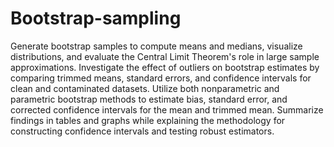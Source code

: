 # Bootstrap-sampling
Generate bootstrap samples to compute means and medians, visualize distributions, and evaluate the Central Limit Theorem's role in large sample approximations.
Investigate the effect of outliers on bootstrap estimates by comparing trimmed means, standard errors, and confidence intervals for clean and contaminated datasets.
Utilize both nonparametric and parametric bootstrap methods to estimate bias, standard error, and corrected confidence intervals for the mean and trimmed mean.
Summarize findings in tables and graphs while explaining the methodology for constructing confidence intervals and testing robust estimators.
